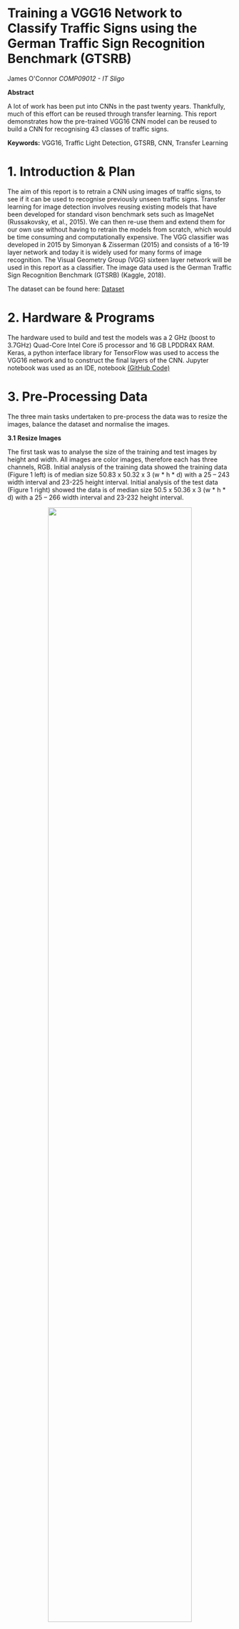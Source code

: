 
# Training a VGG16 Network to Classify Traffic Signs using the German Traffic Sign Recognition Benchmark (GTSRB)

James O&#39;Connor _COMP09012 - IT Sligo_

**Abstract**

A lot of work has been put into CNNs in the past twenty years. Thankfully, much of this effort can be reused through transfer learning. This report demonstrates how the pre-trained VGG16 CNN model can be reused to build a CNN for recognising 43 classes of traffic signs.

**Keywords:** VGG16, Traffic Light Detection, GTSRB, CNN, Transfer Learning


# 1. Introduction &amp; Plan

The aim of this report is to retrain a CNN using images of traffic signs, to see if it can be used to recognise previously unseen traffic signs. Transfer learning for image detection involves reusing existing models that have been developed for standard vison benchmark sets such as ImageNet (Russakovsky, et al., 2015). We can then re-use them and extend them for our own use without having to retrain the models from scratch, which would be time consuming and computationally expensive. The VGG classifier was developed in 2015 by Simonyan &amp; Zisserman (2015) and consists of a 16-19 layer network and today it is widely used for many forms of image recognition. The Visual Geometry Group (VGG) sixteen layer network will be used in this report as a classifier. The image data used is the German Traffic Sign Recognition Benchmark (GTSRB) (Kaggle, 2018).


The dataset can be found here: [Dataset](https://www.kaggle.com/meowmeowmeowmeowmeow/gtsrb-german-traffic-sign)

# 2. Hardware &amp; Programs

The hardware used to build and test the models was a 2 GHz (boost to 3.7GHz) Quad-Core Intel Core i5 processor and 16 GB LPDDR4X RAM. Keras, a python interface library for TensorFlow was used to access the VGG16 network and to construct the final layers of the CNN. Jupyter notebook was used as an IDE, notebook [(GitHub Code)](https://github.com/jameseoconnor/vgg-traffic-light-detection)


# 3. Pre-Processing Data

The three main tasks undertaken to pre-process the data was to resize the images, balance the dataset and normalise the images.

**3.1**  **Resize Images**

The first task was to analyse the size of the training and test images by height and width. All images are color images, therefore each has three channels, RGB. Initial analysis of the training data showed the training data (Figure 1 left) is of median size 50.83 x 50.32 x 3 (w \* h \* d) with a 25 – 243 width interval and 23-225 height interval. Initial analysis of the test data (Figure 1 right) showed the data is of median size 50.5 x 50.36 x 3 (w \* h \* d) with a 25 – 266 width interval and 23-232 height interval.



<p align="center">
<img src="./images/figure_1.png" width=80%>
</p>

Square images need to be generated in order for the VGG16 network to accept the images as inputs. OpenCV was used to first square the images using cv2.warpAffine(), followed by cv2.resize() to resize the squared image to the desired shape. Once the images had been resized, they were combined into two NumPy arrays, one for the resized image matrix and the other for the label, our y value. As the training data was consecutively labelled by sub-folder, which is the class, the training data array were shuffled to randomise the data. As the minimum size input for the VGG16 is 32px\*32px, an initial value of 50px was selected for the width and height of the images, close to the median weights and heights from the datasets.

**3.2 Balance Dataset**

The number of images in each category varied greatly. Looking at a simple bar plot from the training dataset, shows a range from 210 – 2250, which is approximately a ten-fold difference between number of samples in different classes. There are a number of techniques that can used to balance this dataset. One of the ways is through data augmentation. This has been shown to be effective in increasing accuracy of training of an unbalanced dataset for traffic signals (D. Temel, 2017). Random methods are applied to random images from the lacking categories including crop, scale, translate, rotate, shear and mirror, until the quota for minimum images are met. The approach here was based on the work of Rusanov (2020), where the minimum of 500 images per category was suggested through experiment. The training set increased from 39211 to 42739 as per Figure 2.

<p align="center">
<img src="./images/figure_2.png" width=80%>
</p>

**3.3**  **Normalise the Dataset**

To normalise the data, each numeric value representing the RGB channel was divided by 255. This means that all of our input test and train values are now between 0 and 1. The label data was converted to categorical data, meaning that each label became an array of size 43.

| **Dataset** | **N1** | **N2** | **N3** | **N4** | **Total Data Points** |
| --- | --- | --- | --- | --- | --- |
| Train\_Images | 42739 | 50 | 50 | 3 | 320,543,540 |
| Train\_Labels | 42739 | 43 | 0 | 0 | 1,837,777 |

**Table 1: Total Initial Data Points.**


# 4. The Network

One decision that has to be made is where along the pretrained to accept the output. The closer the design of the network is to what is required, the further along the network the output can be accepted. One possible solution to building this CNN would be to create one from scratch. However, by using a pre-existing trained base model, all that is needed is to change the final few layers to make it work with the new dataset. Therefore, when the VGG16 net was downloaded, the three fully connected layers (FCL) were excluded. The below configuration was used for the top layer of the network.

1. **Batch Normalization** – to standardise the output of the vgg16 network, for increased efficiency.
2. **Flatten** – To convert the output of the vgg16 network to a one dimensional array for inputting to fully connected (dense) layer.
3. **Dense Layer** - Sigmoid Activation – single fully connected layer for the purpose of learning the new images (transfer learning).
4. **Dense Layer** - Softmax Activation – The softmax layer will be used to represent the relative probabilities of each of the classes.

<p align="center">
<img src="./images/figure_3.png" width=80%>
</p>


# 5. Training and Testing Model

## Choosing Hyperparameters

An iterative approach was taken in training the model to recognise the 43 separate classes. There were a number of hyperparameters that needed to be selected with including epoch, batch size, learning rate. The batch size would determine the iterations needed to be performed per epoch and amount of memory used for each iteration.


## Test Results

A number of tests were completed with various parameters. In Run 2 the image size was changed to 32px to reduce the number of datapoints, and the learning rate was increased by a factor of 10 to examine the impact on the result. In Run 3, the VGG19 classifier was used to examine the impact on accuracy and training performance. In Run 4, the impact of the ReLu activation function in the dense\_4 FCL was examined. Highest test accuracy achieved was 96.36%. Figure 4 below shows the training accuracy of Run 3, with 3 epochs.

| **Run** | **Training Sample Size (80%)** | **Classifier** | **Image Size(w,h)** | **Activation** | **Epochs** | **Batch Size** | **Iterations** | **Learning Rate** | **Trainable\_Params** | **Train\_Time (s)** | **Test Accuracy** |
| --- | --- | --- | --- | --- | --- | --- | --- | --- | --- | --- | --- |
| 1 | 34191 | VGG16 | 50 | Sigmoid | 2 | 128 | 267 | 0.0001 | 15,285,099 | 1943 | **0.9692** |
| 2 | 31369 | VGG16 | 32 | Sigmoid | 2 | 128 | 245 | 0.001 | 15,285,099 | 1159 | **0.56** |
| 3 | 31369 | VGG19 | 50 | Sigmoid | 3 | 256 | 123 | 0.0001 | 20,594,785 | 3261 | **0.96175** |
| 4 | 34191 | VGG16 | 50 | ReLu | 2 | 128 | 267 | 0.0001 | 15,285,099 | 1963 | **0.9636** |

**Table 2: Test Results for Run 1-4**

<p align="center">
<img src="./images/figure_4.png" width=80%>
</p>


# Conclusion

In conclusion, the VGG16 network has successfully been added to and a new traffic sign classifier has been generated, with accuracy of up to 96.36%. Further research on this would be to conduct a more thorough analysis of hyper parameter tuning as well as the addition of a second FCN to add more tuneable parameters.

# Bibliography

D. Temel, G. K. M. P. a. G. A., 2017. CURE-TSR: Challenging unreal and real environments for traffic sign recognition. _Neural Information Processing Systems (NIPS) Workshop on Machine Learning for Intelligent Transportation Systems (MLITS),._

Kaggle, 2018. _GTSRB - German Traffic Sign Recognition Benchmark._ [Online]
 Available at: https://www.kaggle.com/meowmeowmeowmeowmeow/gtsrb-german-traffic-sign/notebooks?datasetId=82373
 [Accessed Jan 2021].

Rusanov, I. S., 2020. _Traffic Sign Recognition Problem with GTSRB, Python and Keras._ [Online]
 Available at: https://medium.com/ai-in-plain-english/traffic-sign-recognition-problem-with-gtsrb-python-and-keras-21782b7b3520

Russakovsky, O. et al., 2015. _ImageNet Large Scale Visual Recognition Challenge,_ s.l.: Stanford.

Simonyan, K. &amp; Zisserman, A., 2015. _Very Deep Convolutional Networkd For Large Scale Image Recognition._ s.l., ICLR.